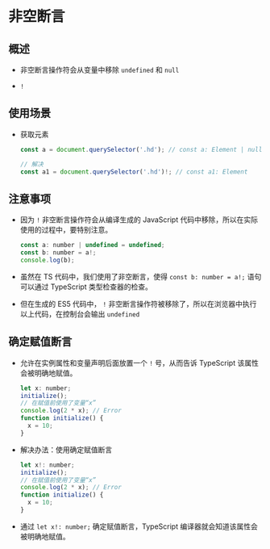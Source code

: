# 非空断言

## 概述

*   非空断言操作符会从变量中移除 `undefined` 和 `null`

*   `!`

## 使用场景

*   获取元素

    ```typescript
    const a = document.querySelector('.hd'); // const a: Element | null

    // 解决
    const a1 = document.querySelector('.hd')!; // const a1: Element
    ```

## 注意事项

*   因为 `!` ⾮空断⾔操作符会从编译⽣成的 JavaScript 代码中移除，所以在实际使⽤的过程中，要特别注意。

    ```javascript
    const a: number | undefined = undefined;
    const b: number = a!;
    console.log(b);
    ```

*   虽然在 TS 代码中，我们使⽤了⾮空断⾔，使得 `const b: number = a!;` 语句可以通过 TypeScript 类型检查器的检查。

*   但在⽣成的 ES5 代码中， `!` ⾮空断⾔操作符被移除了，所以在浏览器中执⾏以上代码，在控制台会输出 `undefined`

## 确定赋值断言

*   允许在实例属性和变量声明后⾯放置⼀个 `!` 号，从⽽告诉 TypeScript 该属性会被明确地赋值。

    ```javascript
    let x: number;
    initialize();
    // 在赋值前使用了变量“x”
    console.log(2 * x); // Error
    function initialize() {
      x = 10;
    }
    ```

*   解决办法：使⽤确定赋值断⾔

    ```javascript
    let x!: number;
    initialize();
    // 在赋值前使用了变量“x”
    console.log(2 * x); // Error
    function initialize() {
      x = 10;
    }
    ```

*   通过 `let x!: number;` 确定赋值断⾔，TypeScript 编译器就会知道该属性会被明确地赋值。
